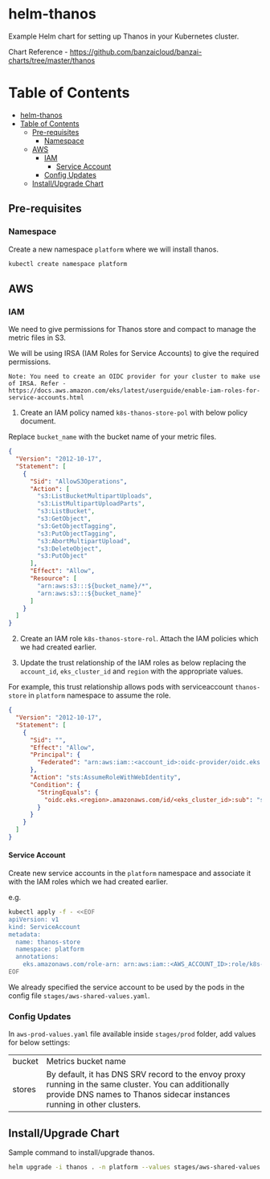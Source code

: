 # helm-thanos

Example Helm chart for setting up Thanos in your Kubernetes cluster.

Chart Reference - https://github.com/banzaicloud/banzai-charts/tree/master/thanos

Table of Contents
=================
   * [helm-thanos](#helm-thanos)
   * [Table of Contents](#table-of-contents)
      * [Pre-requisites](#pre-requisites)
         * [Namespace](#namespace)
      * [AWS](#aws)
         * [IAM](#iam)
            * [Service Account](#service-account)
         * [Config Updates](#config-updates)
      * [Install/Upgrade Chart](#installupgrade-chart)

## Pre-requisites

### Namespace

Create a new namespace `platform` where we will install thanos.

```bash
kubectl create namespace platform
```

## AWS

### IAM

We need to give permissions for Thanos store and compact to manage the metric files in S3.

We will be using IRSA (IAM Roles for Service Accounts) to give the required permissions.

`Note: You need to create an OIDC provider for your cluster to make use of IRSA. Refer - https://docs.aws.amazon.com/eks/latest/userguide/enable-iam-roles-for-service-accounts.html`

1. Create an IAM policy named `k8s-thanos-store-pol` with below policy document.

Replace `bucket_name` with the bucket name of your metric files.

```json
{
  "Version": "2012-10-17",
  "Statement": [
    {
      "Sid": "AllowS3Operations",
      "Action": [
        "s3:ListBucketMultipartUploads",
        "s3:ListMultipartUploadParts",
        "s3:ListBucket",
        "s3:GetObject",
        "s3:GetObjectTagging",
        "s3:PutObjectTagging",
        "s3:AbortMultipartUpload",
        "s3:DeleteObject",
        "s3:PutObject"
      ],
      "Effect": "Allow",
      "Resource": [
        "arn:aws:s3:::${bucket_name}/*",
        "arn:aws:s3:::${bucket_name}"
      ]
    }
  ]
} 
```

2. Create an IAM role `k8s-thanos-store-rol`. Attach the IAM policies which we had created earlier.

3. Update the trust relationship of the IAM roles as below replacing the `account_id`, `eks_cluster_id` and `region` with the appropriate values.

For example, this trust relationship allows pods with serviceaccount `thanos-store` in `platform` namespace to assume the role.

```json
{
  "Version": "2012-10-17",
  "Statement": [
    {
      "Sid": "",
      "Effect": "Allow",
      "Principal": {
        "Federated": "arn:aws:iam::<account_id>:oidc-provider/oidc.eks.us-east-1.amazonaws.com/id/<eks_cluster_id>"
      },
      "Action": "sts:AssumeRoleWithWebIdentity",
      "Condition": {
        "StringEquals": {
          "oidc.eks.<region>.amazonaws.com/id/<eks_cluster_id>:sub": "system:serviceaccount:platform:thanos-store"
        }
      }
    }
  ]
}
```

#### Service Account

Create new service accounts in the `platform` namespace and associate it with the IAM roles which we had created earlier.

e.g.

```bash
kubectl apply -f - <<EOF
apiVersion: v1
kind: ServiceAccount
metadata:
  name: thanos-store
  namespace: platform
  annotations:
    eks.amazonaws.com/role-arn: arn:aws:iam::<AWS_ACCOUNT_ID>:role/k8s-thanos-store-rol
EOF
```

We already specified the service account to be used by the pods in the config file `stages/aws-shared-values.yaml`.

### Config Updates

In `aws-prod-values.yaml` file available inside `stages/prod` folder, add values for below settings:

|||
|--|--|
|bucket |Metrics bucket name |
|stores |By default, it has DNS SRV record to the envoy proxy running in the same cluster. You can additionally provide DNS names to Thanos sidecar instances running in other clusters. |

## Install/Upgrade Chart

Sample command to install/upgrade thanos.

```bash
helm upgrade -i thanos . -n platform --values stages/aws-shared-values.yaml --values stages/prod/aws-prod-values.yaml
```
